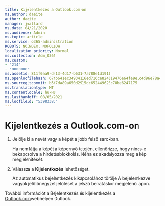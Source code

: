 ```yaml
---
title: Kijelentkezés a Outlook.com-on
ms.author: daeite
author: daeite
manager: joallard
ms.date: 04/21/2020
ms.audience: Admin
ms.topic: article
ms.service: o365-administration
ROBOTS: NOINDEX, NOFOLLOW
localization_priority: Normal
ms.collection: Adm_O365
ms.custom:
- "214"
- "8000008"
ms.assetid: 811f0aa9-d413-4d17-b631-7a788e1d1916
ms.openlocfilehash: 67fb641ec34934116ed716ce824119476e64fe9e1c4d96e78a4d022f799763e5
ms.sourcegitcommit: b5f7da89a650d2915dc652449623c78be6247175
ms.translationtype: MT
ms.contentlocale: hu-HU
ms.lasthandoff: 08/05/2021
ms.locfileid: "53983383"
---
```

# <a name="how-to-sign-out-of-outlookcom"></a>Kijelentkezés a Outlook.com-on

1. Jelölje ki a nevét vagy a képét a jobb felső sarokban.

    Ha nem látja a képét a képernyő tetején, ellenőrizze, hogy nincs-e bekapcsolva a hirdetésblokkolás. Néha ez akadályozza meg a kép megjelenítését.

2. Válassza a **Kijelentkezés** lehetőséget.

    Az automatikus bejelentkezés kikapcsolához törölje  A bejelentkezve vagyok jelölőnégyzet jelölését a jelszó beíratáskor megjelenő lapon.

További információt a Bejelentkezés és kijelentkezés a [Outlook.com](https://support.office.com/article/e08eb8ac-ac27-49f4-a400-a47311e1ee7e?wt.mc_id=Office_Outlook_com_Alchemy)webhelyen Outlook.
  